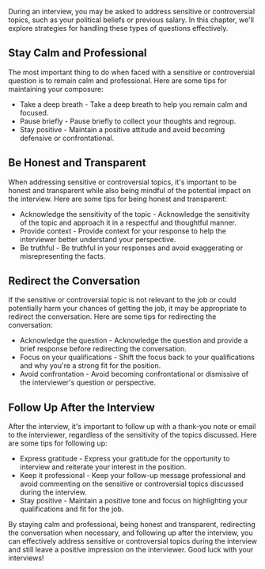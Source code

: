 
During an interview, you may be asked to address sensitive or controversial topics, such as your political beliefs or previous salary. In this chapter, we'll explore strategies for handling these types of questions effectively.

Stay Calm and Professional
--------------------------

The most important thing to do when faced with a sensitive or controversial question is to remain calm and professional. Here are some tips for maintaining your composure:

* Take a deep breath - Take a deep breath to help you remain calm and focused.
* Pause briefly - Pause briefly to collect your thoughts and regroup.
* Stay positive - Maintain a positive attitude and avoid becoming defensive or confrontational.

Be Honest and Transparent
-------------------------

When addressing sensitive or controversial topics, it's important to be honest and transparent while also being mindful of the potential impact on the interview. Here are some tips for being honest and transparent:

* Acknowledge the sensitivity of the topic - Acknowledge the sensitivity of the topic and approach it in a respectful and thoughtful manner.
* Provide context - Provide context for your response to help the interviewer better understand your perspective.
* Be truthful - Be truthful in your responses and avoid exaggerating or misrepresenting the facts.

Redirect the Conversation
-------------------------

If the sensitive or controversial topic is not relevant to the job or could potentially harm your chances of getting the job, it may be appropriate to redirect the conversation. Here are some tips for redirecting the conversation:

* Acknowledge the question - Acknowledge the question and provide a brief response before redirecting the conversation.
* Focus on your qualifications - Shift the focus back to your qualifications and why you're a strong fit for the position.
* Avoid confrontation - Avoid becoming confrontational or dismissive of the interviewer's question or perspective.

Follow Up After the Interview
-----------------------------

After the interview, it's important to follow up with a thank-you note or email to the interviewer, regardless of the sensitivity of the topics discussed. Here are some tips for following up:

* Express gratitude - Express your gratitude for the opportunity to interview and reiterate your interest in the position.
* Keep it professional - Keep your follow-up message professional and avoid commenting on the sensitive or controversial topics discussed during the interview.
* Stay positive - Maintain a positive tone and focus on highlighting your qualifications and fit for the job.

By staying calm and professional, being honest and transparent, redirecting the conversation when necessary, and following up after the interview, you can effectively address sensitive or controversial topics during the interview and still leave a positive impression on the interviewer. Good luck with your interviews!
